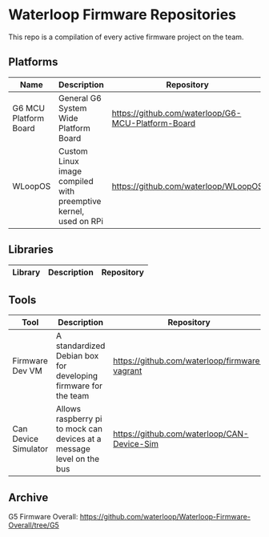 

# Waterloop Firmware Repositories

This repo is a compilation of every active firmware project on the team.

## Platforms

| Name             | Description                 | Repository                                                   |
| ---------------- | --------------------------- | ------------------------------------------------------------ |
| G6 MCU Platform Board | General G6 System Wide Platform Board | https://github.com/waterloop/G6-MCU-Platform-Board |
| WLoopOS | Custom Linux image compiled with preemptive kernel, used on RPi | https://github.com/waterloop/WLoopOS |

## Libraries

| Library   | Description     | Repository                             |
| --------  | -----------     | -------------------------------------  |

## Tools

| Tool           | Description                      | Repository                                        |
| -------------- | -------------------------------- | ------------------------------------------------- |
| Firmware Dev VM | A standardized Debian box for developing firmware for the team | https://github.com/waterloop/firmware-vagrant |
| Can Device Simulator | Allows raspberry pi to mock can devices at a message level on the bus | https://github.com/waterloop/CAN-Device-Sim |

## Archive

G5 Firmware Overall: https://github.com/waterloop/Waterloop-Firmware-Overall/tree/G5

